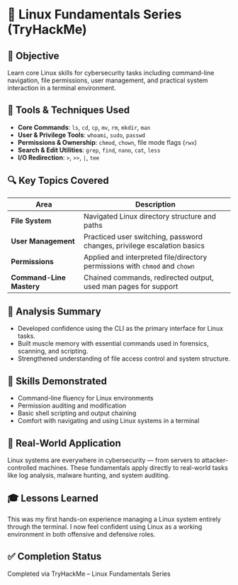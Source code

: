 # 🐧 Linux Fundamentals Series (TryHackMe)

## 🧭 Objective
Learn core Linux skills for cybersecurity tasks including command-line navigation, file permissions, user management, and practical system interaction in a terminal environment.

## 🧪 Tools & Techniques Used
- **Core Commands**: `ls`, `cd`, `cp`, `mv`, `rm`, `mkdir`, `man`
- **User & Privilege Tools**: `whoami`, `sudo`, `passwd`
- **Permissions & Ownership**: `chmod`, `chown`, file mode flags (`rwx`)
- **Search & Edit Utilities**: `grep`, `find`, `nano`, `cat`, `less`
- **I/O Redirection**: `>`, `>>`, `|`, `tee`

## 🔍 Key Topics Covered
| Area                   | Description                                                                 |
|------------------------|-----------------------------------------------------------------------------|
| **File System**        | Navigated Linux directory structure and paths                               |
| **User Management**    | Practiced user switching, password changes, privilege escalation basics     |
| **Permissions**        | Applied and interpreted file/directory permissions with `chmod` and `chown` |
| **Command-Line Mastery** | Chained commands, redirected output, used man pages for support             |

## 📖 Analysis Summary
- Developed confidence using the CLI as the primary interface for Linux tasks.
- Built muscle memory with essential commands used in forensics, scanning, and scripting.
- Strengthened understanding of file access control and system structure.

## 🧠 Skills Demonstrated
- Command-line fluency for Linux environments
- Permission auditing and modification
- Basic shell scripting and output chaining
- Comfort with navigating and using Linux systems in a terminal

## 🧰 Real-World Application
Linux systems are everywhere in cybersecurity — from servers to attacker-controlled machines. These fundamentals apply directly to real-world tasks like log analysis, malware hunting, and system auditing.

## 🎓 Lessons Learned
This was my first hands-on experience managing a Linux system entirely through the terminal. I now feel confident using Linux as a working environment in both offensive and defensive roles.

## ✅ Completion Status
Completed via TryHackMe – Linux Fundamentals Series
